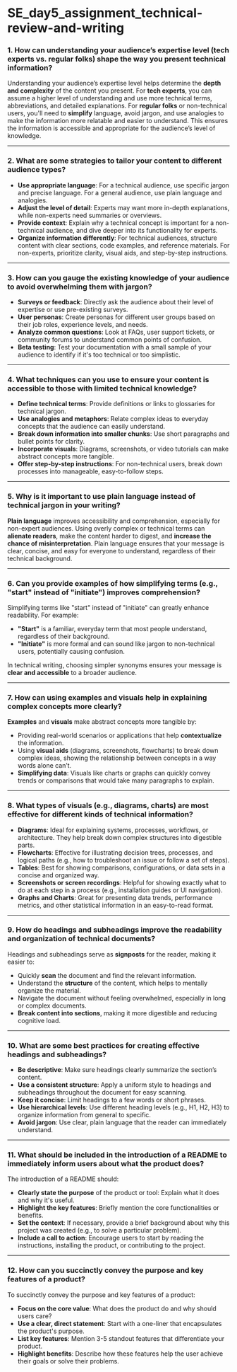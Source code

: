 # SE_day5_assignment_technical-review-and-writing

### 1. How can understanding your audience’s expertise level (tech experts vs. regular folks) shape the way you present technical information?

Understanding your audience’s expertise level helps determine the **depth and complexity** of the content you present. For **tech experts**, you can assume a higher level of understanding and use more technical terms, abbreviations, and detailed explanations. For **regular folks** or non-technical users, you'll need to **simplify** language, avoid jargon, and use analogies to make the information more relatable and easier to understand. This ensures the information is accessible and appropriate for the audience’s level of knowledge.

---

### 2. What are some strategies to tailor your content to different audience types?

- **Use appropriate language**: For a technical audience, use specific jargon and precise language. For a general audience, use plain language and analogies.
- **Adjust the level of detail**: Experts may want more in-depth explanations, while non-experts need summaries or overviews.
- **Provide context**: Explain why a technical concept is important for a non-technical audience, and dive deeper into its functionality for experts.
- **Organize information differently**: For technical audiences, structure content with clear sections, code examples, and reference materials. For non-experts, prioritize clarity, visual aids, and step-by-step instructions.

---

### 3. How can you gauge the existing knowledge of your audience to avoid overwhelming them with jargon?

- **Surveys or feedback**: Directly ask the audience about their level of expertise or use pre-existing surveys.
- **User personas**: Create personas for different user groups based on their job roles, experience levels, and needs.
- **Analyze common questions**: Look at FAQs, user support tickets, or community forums to understand common points of confusion.
- **Beta testing**: Test your documentation with a small sample of your audience to identify if it's too technical or too simplistic.

---

### 4. What techniques can you use to ensure your content is accessible to those with limited technical knowledge?

- **Define technical terms**: Provide definitions or links to glossaries for technical jargon.
- **Use analogies and metaphors**: Relate complex ideas to everyday concepts that the audience can easily understand.
- **Break down information into smaller chunks**: Use short paragraphs and bullet points for clarity.
- **Incorporate visuals**: Diagrams, screenshots, or video tutorials can make abstract concepts more tangible.
- **Offer step-by-step instructions**: For non-technical users, break down processes into manageable, easy-to-follow steps.

---

### 5. Why is it important to use plain language instead of technical jargon in your writing?

**Plain language** improves accessibility and comprehension, especially for non-expert audiences. Using overly complex or technical terms can **alienate readers**, make the content harder to digest, and **increase the chance of misinterpretation**. Plain language ensures that your message is clear, concise, and easy for everyone to understand, regardless of their technical background.

---

### 6. Can you provide examples of how simplifying terms (e.g., "start" instead of "initiate") improves comprehension?

Simplifying terms like "start" instead of "initiate" can greatly enhance readability. For example:
- **"Start"** is a familiar, everyday term that most people understand, regardless of their background.
- **"Initiate"** is more formal and can sound like jargon to non-technical users, potentially causing confusion.

In technical writing, choosing simpler synonyms ensures your message is **clear and accessible** to a broader audience.

---

### 7. How can using examples and visuals help in explaining complex concepts more clearly?

**Examples** and **visuals** make abstract concepts more tangible by:
- Providing real-world scenarios or applications that help **contextualize** the information.
- Using **visual aids** (diagrams, screenshots, flowcharts) to break down complex ideas, showing the relationship between concepts in a way words alone can’t.
- **Simplifying data**: Visuals like charts or graphs can quickly convey trends or comparisons that would take many paragraphs to explain.

---

### 8. What types of visuals (e.g., diagrams, charts) are most effective for different kinds of technical information?

- **Diagrams**: Ideal for explaining systems, processes, workflows, or architecture. They help break down complex structures into digestible parts.
- **Flowcharts**: Effective for illustrating decision trees, processes, and logical paths (e.g., how to troubleshoot an issue or follow a set of steps).
- **Tables**: Best for showing comparisons, configurations, or data sets in a concise and organized way.
- **Screenshots or screen recordings**: Helpful for showing exactly what to do at each step in a process (e.g., installation guides or UI navigation).
- **Graphs and Charts**: Great for presenting data trends, performance metrics, and other statistical information in an easy-to-read format.

---

### 9. How do headings and subheadings improve the readability and organization of technical documents?

Headings and subheadings serve as **signposts** for the reader, making it easier to:
- Quickly **scan** the document and find the relevant information.
- Understand the **structure** of the content, which helps to mentally organize the material.
- Navigate the document without feeling overwhelmed, especially in long or complex documents.
- **Break content into sections**, making it more digestible and reducing cognitive load.

---

### 10. What are some best practices for creating effective headings and subheadings?

- **Be descriptive**: Make sure headings clearly summarize the section’s content.
- **Use a consistent structure**: Apply a uniform style to headings and subheadings throughout the document for easy scanning.
- **Keep it concise**: Limit headings to a few words or short phrases.
- **Use hierarchical levels**: Use different heading levels (e.g., H1, H2, H3) to organize information from general to specific.
- **Avoid jargon**: Use clear, plain language that the reader can immediately understand.

---

### 11. What should be included in the introduction of a README to immediately inform users about what the product does?

The introduction of a README should:
- **Clearly state the purpose** of the product or tool: Explain what it does and why it's useful.
- **Highlight the key features**: Briefly mention the core functionalities or benefits.
- **Set the context**: If necessary, provide a brief background about why this project was created (e.g., to solve a particular problem).
- **Include a call to action**: Encourage users to start by reading the instructions, installing the product, or contributing to the project.


---

### 12. How can you succinctly convey the purpose and key features of a product?

To succinctly convey the purpose and key features of a product:
- **Focus on the core value**: What does the product do and why should users care?
- **Use a clear, direct statement**: Start with a one-liner that encapsulates the product's purpose.
- **List key features**: Mention 3-5 standout features that differentiate your product.
- **Highlight benefits**: Describe how these features help the user achieve their goals or solve their problems.

